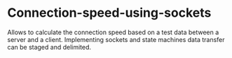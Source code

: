# Connection-speed-using-sockets
Allows to calculate the connection speed based on a test data between a server and a client. Implementing sockets and state machines data transfer can be staged and delimited.
